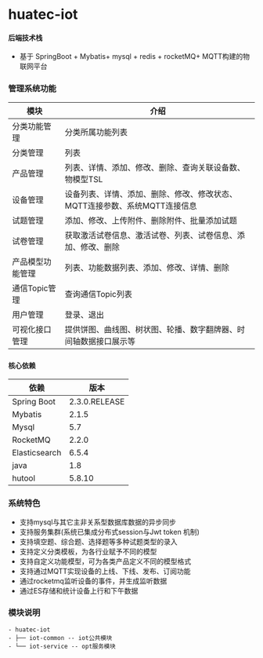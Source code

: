 # huatec-iot
#### 后端技术栈

- 基于 SpringBoot + Mybatis+ mysql + redis + rocketMQ+ MQTT构建的物联网平台



### 管理系统功能

| 模块             | 介绍                                                         |
| ---------------- | ------------------------------------------------------------ |
| 分类功能管理     | 分类所属功能列表                                             |
| 分类管理         | 列表                                                         |
| 产品管理         | 列表、详情、添加、修改、删除、查询关联设备数、物模型TSL      |
| 设备管理         | 设备列表、详情、添加、删除、修改、修改状态、MQTT连接参数、系统MQTT连接信息 |
| 试题管理         | 添加、修改、上传附件、删除附件、批量添加试题                 |
| 试卷管理         | 获取激活试卷信息、激活试卷、列表、试卷信息、添加、修改、删除 |
| 产品模型功能管理 | 列表、功能数据列表、添加、修改、详情、删除                   |
| 通信Topic管理    | 查询通信Topic列表                                            |
| 用户管理         | 登录、退出                                                   |
| 可视化接口管理   | 提供饼图、曲线图、树状图、轮播、数字翻牌器、时间轴数据接口展示等 |

### 


#### 核心依赖 


| 依赖          | 版本          |
| ------------- | ------------- |
| Spring Boot   | 2.3.0.RELEASE |
| Mybatis       | 2.1.5         |
| Mysql         | 5.7           |
| RocketMQ      | 2.2.0         |
| Elasticsearch | 6.5.4         |
| java          | 1.8           |
| hutool        | 5.8.10        |

### 系统特色

- 支持mysql与其它主非关系型数据库数据的异步同步
- 支持服务集群(系统已集成分布式session与Jwt token 机制)
- 支持填空题、综合题、选择题等多种试题类型的录入
- 支持定义分类模板，为各行业赋予不同的模型
- 支持自定义功能模型，可为各类产品定义不同的模型格式
- 支持通过MQTT实现设备的上线、下线、发布、订阅功能
- 通过rocketmq监听设备的事件，并生成监听数据
- 通过ES存储和统计设备上行和下午数据

###  模块说明


```
- huatec-iot
- ├── iot-common -- iot公共模块
- └── iot-service -- opt服务模块
```

